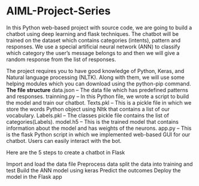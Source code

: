 # AIML-Project-Series
In this Python web-based project with source code, we are going to build a chatbot using deep learning and flask techniques. The chatbot will be trained on the dataset which contains categories (intents), pattern and responses. We use a special artificial neural network (ANN) to classify which category the user’s message belongs to and then we will give a random response from the list of responses.

The project requires you to have good knowledge of Python, Keras, and Natural language processing (NLTK). Along with them, we will use some helping modules which you can download using the python-pip command.
**The file structure**
data.json – The data file which has predefined patterns and responses.
trainning.py – In this Python file, we wrote a script to build the model and train our chatbot.
Texts.pkl – This is a pickle file in which we store the words Python object using Nltk that contains a list of our vocabulary.
Labels.pkl – The classes pickle file contains the list of categories(Labels).
model.h5 – This is the trained model that contains information about the model and has weights of the neurons.
app.py – This is the flask Python script in which we implemented web-based GUI for our chatbot. Users can easily interact with the bot.

Here are the 5 steps to create a chatbot in Flask 

Import and load the data file
Preprocess data
split the data into training and test
Build the ANN model using keras
Predict the outcomes
Deploy the model in the Flask app
